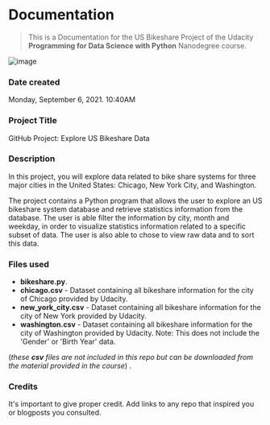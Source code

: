 # Documentation
>This is a Documentation for the US Bikeshare Project of the Udacity **Programming for Data Science with Python** Nanodegree course.

![image](https://journalistsresource.org/wp-content/uploads/2015/05/Bikeshare-station-.jpg)


### Date created
Monday, September 6, 2021. 10:40AM

### Project Title
GitHub Project: Explore US Bikeshare Data

### Description
In this project, you will explore data related to bike share systems for three major cities in the United States: Chicago, New York City, and Washington.

The project contains a Python program that allows the user to explore an US bikeshare system database and retrieve statistics information from the database. The user is able filter the information by city, month and weekday, in order to visualize statistics information related to a specific subset of data. The user is also able to chose to view raw data and to sort this data.

### Files used
- **bikeshare.py**.
- **chicago.csv** - Dataset containing all bikeshare information for the city of Chicago provided by Udacity.
- **new_york_city.csv** - Dataset containing all bikeshare information for the city of New York provided by Udacity.
- **washington.csv** - Dataset containing all bikeshare information for the city of Washington provided by Udacity. Note: This does not include the 'Gender' or 'Birth Year' data.

(_these **csv** files are not included in this repo but can be downloaded from the material provided in the course_) .

### Credits
It's important to give proper credit. Add links to any repo that inspired you or blogposts you consulted.

